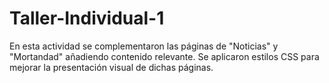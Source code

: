 # Taller-Individual-1
En esta actividad se complementaron las páginas de "Noticias" y "Mortandad" añadiendo contenido relevante. Se aplicaron estilos CSS para mejorar la presentación visual de dichas páginas.
